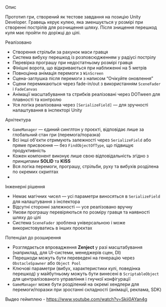 Опис

Прототип гри, створений як тестове завдання на позицію Unity Developer. Гравець керує кулею, яка зменшується у розмірі при створенні пострілів для розчищення шляху. Після знищення перешкод куля має пройти по доріжці до цілі.

Реалізовано

- Створення стрільби за рахунок маси гравця
- Система вибуху перешкод із розповсюдженням у радіусі пострілу
- Перевірка програшу при недостатньому розмірі гравця
- Фінішні ворота, що відкриваються при наближенні на 5 метрів
- Повноцінна анімація перемоги з `WinScreen`
- Сцена-заглушка після перемоги з написом “Очікуйте оновлення”
- Сцени перемикаються через fade-in/out з використанням `SceneFader` і `FadeCanvas`
- Анімації масштабування та стрибків реалізовані через DOTween для плавності та контролю
- Уся логіка реалізована через `[SerializeField]` — для зручності налаштування в інспекторі Unity

Архітектура

- `GameManager` — єдиний синглтон у проєкті, відповідає лише за глобальний стан гри (перемога/поразка)
- Всі інші об'єкти отримують залежності через `SerializeField` або пряме присвоєння — без `FindObjectOfType`, що підвищує продуктивність
- Кожен компонент виконує лише свою відповідальність згідно з принципами **SOLID** та **KISS**
- Вся логіка перемоги, програшу, стрільби, руху та вибухів розділена по окремих скриптах
- 
Інженерні рішення

- Немає магічних чисел — усі параметри виносяться в `SerializeField` для налаштування з інспектора
- Відсутні сторонні залежності — усе реалізовано вручну
- Умови програшу перевіряються по розміру гравця та наявності шляху до цілі
- Система `SceneFader` зроблена універсальною і може використовуватись в інших проєктах

Потенціал до розширення

- Розглядається впровадження **Zenject** у разі масштабування (наприклад, для UI-системи, менеджерів сцен, DI)
- Перешкоди можуть бути переведені на генерацію через `ObstacleSpawner` або `Object Pool`
- Ключові параметри (вибух, характеристики кулі, поведінка перешкод) у майбутньому можуть бути винесені в `ScriptableObject` для централізованого управління і гнучкої конфігурації
- `GameManager` може бути розділений на окремі хендлери для перемоги/поразки при зростанні складності (анімації, реклама, SDK)


Выдео геймплею - https://www.youtube.com/watch?v=Skii0AYan4g

